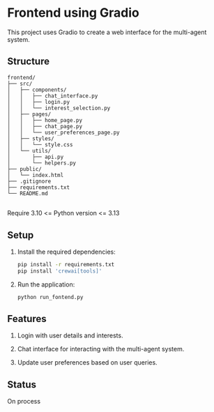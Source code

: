 # Frontend using Gradio

This project uses Gradio to create a web interface for the multi-agent system.

## Structure

```
frontend/
├── src/
│   ├── components/
│   │   ├── chat_interface.py
│   │   ├── login.py
│   │   └── interest_selection.py
│   ├── pages/
│   │   ├── home_page.py
│   │   ├── chat_page.py
│   │   └── user_preferences_page.py
│   ├── styles/
│   │   └── style.css
│   └── utils/
│       ├── api.py
│       └── helpers.py
├── public/
│   └── index.html
├── .gitignore
├── requirements.txt
└── README.md
```
##
Require 3.10 <= Python version <= 3.13 

## Setup

1. Install the required dependencies:
    ```sh
    pip install -r requirements.txt
    pip install 'crewai[tools]'
    ```
2. Run the application:
    ```sh
    python run_fontend.py
    ```

## Features
1. Login with user details and interests.

2. Chat interface for interacting with the multi-agent system.

3. Update user preferences based on user queries.

## Status
On process
